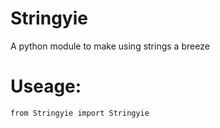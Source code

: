 # Stringyie
A python module to make using strings a breeze

# Useage:
```
from Stringyie import Stringyie
```